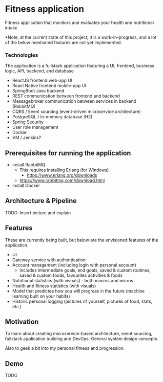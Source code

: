 # Fitness application

Fitness application that monitors and evaluates your health and nutritional intake.

*Note, at the current state of this project, it is a work-in-progress, and a lot of the below mentioned features are not yet implemented.

### Technologies

The application is a fullstack application featuring a UI, frontend, business logic, API, backend, and database

- ReactJS frontend web-app UI
- React Native frontend mobile-app UI
- SpringBoot Java backend
- REST communication between frontend and backend
- Messagebroker communication between services in backend (RabbitMQ)
- CQRS / Event sourcing (event-driven microservice architecture)
- PostgreSQL / In-memory database (H2)
- Spring Security
- User role management
- Docker
- VM / Jenkins?

## Prerequisites for running the application

- Install RabbitMQ
  - This requires installing Erlang (for Windows)
    - https://www.erlang.org/downloads
  - https://www.rabbitmq.com/download.html
- Install Docker

## Architecture & Pipeline
TODO: Insert picture and explain

## Features

These are currently being built, but below are the envisioned features of the application.

- UI
- Gateway service with authentication
- Account management (including login with personal account)
  - Includes intermediate goals, end goals, saved & custom routines, saved & custom foods, favourites activities & foods
- Nutritional statistics (with visuals) - both macros and micros
- Health and fitness statistics (with visuals)
- Model that predictes how you will progress in the future (machine learning built on your habits)
- Historic personal logging (pictures of yourself, pictures of food, stats, etc.)

## Motivation

To learn about creating microservice-based architecture, event sourcing, fullstack application building and DevOps.
General system design concepts.

Also to geek a bit into my personal fitness and progression.

## Demo

TODO
